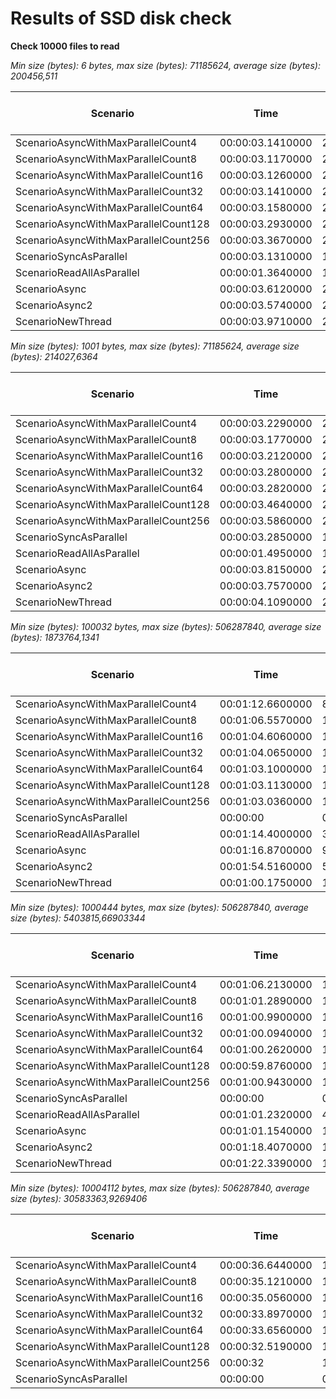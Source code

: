 # Results of SSD disk check

**Check 10000 files to read**

*Min size (bytes): 6 bytes, max size (bytes): 71185624, average size (bytes): 200456,511*

| Scenario | Time | CPU usage (%) | Memory usage (Mb) | Was failed |
| -------- | -------- | -------- | -------- | -------- |
| ScenarioAsyncWithMaxParallelCount4 | 00:00:03.1410000 | 204,3024 | 6,676193 | False |
| ScenarioAsyncWithMaxParallelCount8 | 00:00:03.1170000 | 204,7778 | 9,665297 | False |
| ScenarioAsyncWithMaxParallelCount16 | 00:00:03.1260000 | 208,733 | 11,54596 | False |
| ScenarioAsyncWithMaxParallelCount32 | 00:00:03.1410000 | 204,7424 | 9,206162 | False |
| ScenarioAsyncWithMaxParallelCount64 | 00:00:03.1580000 | 207,5378 | 11,53591 | False |
| ScenarioAsyncWithMaxParallelCount128 | 00:00:03.2930000 | 215,7628 | 11,17983 | False |
| ScenarioAsyncWithMaxParallelCount256 | 00:00:03.3670000 | 212,1292 | 14,0034 | False |
| ScenarioSyncAsParallel | 00:00:03.1310000 | 165,4327 | 5,544236 | False |
| ScenarioReadAllAsParallel | 00:00:01.3640000 | 129,7413 | 12,71271 | False |
| ScenarioAsync | 00:00:03.6120000 | 205,3315 | 54,24405 | False |
| ScenarioAsync2 | 00:00:03.5740000 | 215,7445 | 47,47409 | False |
| ScenarioNewThread | 00:00:03.9710000 | 254,2449 | 9,895445 | False |

*Min size (bytes): 1001 bytes, max size (bytes): 71185624, average size (bytes): 214027,6364*

| Scenario | Time | CPU usage (%) | Memory usage (Mb) | Was failed |
| -------- | -------- | -------- | -------- | -------- |
| ScenarioAsyncWithMaxParallelCount4 | 00:00:03.2290000 | 222,0949 | 12,59893 | False |
| ScenarioAsyncWithMaxParallelCount8 | 00:00:03.1770000 | 217,6866 | 11,31092 | False |
| ScenarioAsyncWithMaxParallelCount16 | 00:00:03.2120000 | 217,1985 | 13,55359 | False |
| ScenarioAsyncWithMaxParallelCount32 | 00:00:03.2800000 | 223,6776 | 13,07197 | False |
| ScenarioAsyncWithMaxParallelCount64 | 00:00:03.2820000 | 209,8343 | 13,10297 | False |
| ScenarioAsyncWithMaxParallelCount128 | 00:00:03.4640000 | 218,6352 | 13,01426 | False |
| ScenarioAsyncWithMaxParallelCount256 | 00:00:03.5860000 | 216,7759 | 12,63342 | False |
| ScenarioSyncAsParallel | 00:00:03.2850000 | 154,3512 | 8,762818 | False |
| ScenarioReadAllAsParallel | 00:00:01.4950000 | 127,3001 | 9,044377 | False |
| ScenarioAsync | 00:00:03.8150000 | 204,3351 | 57,45971 | False |
| ScenarioAsync2 | 00:00:03.7570000 | 220,889 | 55,45302 | False |
| ScenarioNewThread | 00:00:04.1090000 | 254,6863 | 11,79903 | False |

*Min size (bytes): 100032 bytes, max size (bytes): 506287840, average size (bytes): 1873764,1341*

| Scenario | Time | CPU usage (%) | Memory usage (Mb) | Was failed |
| -------- | -------- | -------- | -------- | -------- |
| ScenarioAsyncWithMaxParallelCount4 | 00:01:12.6600000 | 84,88431 | 47,23635 | False |
| ScenarioAsyncWithMaxParallelCount8 | 00:01:06.5570000 | 100,2029 | 56,76987 | False |
| ScenarioAsyncWithMaxParallelCount16 | 00:01:04.6060000 | 103,2548 | 83,43119 | False |
| ScenarioAsyncWithMaxParallelCount32 | 00:01:04.0650000 | 104,2369 | 76,03848 | False |
| ScenarioAsyncWithMaxParallelCount64 | 00:01:03.1000000 | 104,5325 | 69,93773 | False |
| ScenarioAsyncWithMaxParallelCount128 | 00:01:03.1130000 | 108,1733 | 81,51672 | False |
| ScenarioAsyncWithMaxParallelCount256 | 00:01:03.0360000 | 109,551 | 90,6211 | False |
| ScenarioSyncAsParallel | 00:00:00 | 0 | 0 | True |
| ScenarioReadAllAsParallel | 00:01:14.4000000 | 32,49129 | 25,82488 | False |
| ScenarioAsync | 00:01:16.8700000 | 92,07747 | 63,6559 | False |
| ScenarioAsync2 | 00:01:54.5160000 | 58,03436 | 44,17768 | False |
| ScenarioNewThread | 00:01:00.1750000 | 148,2204 | 199,1067 | False |

*Min size (bytes): 1000444 bytes, max size (bytes): 506287840, average size (bytes): 5403815,66903344*

| Scenario | Time | CPU usage (%) | Memory usage (Mb) | Was failed |
| -------- | -------- | -------- | -------- | -------- |
| ScenarioAsyncWithMaxParallelCount4 | 00:01:06.2130000 | 115,1457 | 59,73096 | False |
| ScenarioAsyncWithMaxParallelCount8 | 00:01:01.2890000 | 136,3829 | 68,93642 | False |
| ScenarioAsyncWithMaxParallelCount16 | 00:01:00.9900000 | 138,8629 | 114,4648 | False |
| ScenarioAsyncWithMaxParallelCount32 | 00:01:00.0940000 | 141,3152 | 104,9925 | False |
| ScenarioAsyncWithMaxParallelCount64 | 00:01:00.2620000 | 138,0656 | 114,9557 | False |
| ScenarioAsyncWithMaxParallelCount128 | 00:00:59.8760000 | 136,684 | 102,0945 | False |
| ScenarioAsyncWithMaxParallelCount256 | 00:01:00.9430000 | 138,5791 | 105,3588 | False |
| ScenarioSyncAsParallel | 00:00:00 | 0 | 0 | True |
| ScenarioReadAllAsParallel | 00:01:01.2320000 | 43,38593 | 25,06605 | False |
| ScenarioAsync | 00:01:01.1540000 | 145,1759 | 92,39739 | False |
| ScenarioAsync2 | 00:01:18.4070000 | 101,607 | 79,04765 | False |
| ScenarioNewThread | 00:01:22.3390000 | 191,1232 | 260,945 | False |

*Min size (bytes): 10004112 bytes, max size (bytes): 506287840, average size (bytes): 30583363,9269406*

| Scenario | Time | CPU usage (%) | Memory usage (Mb) | Was failed |
| -------- | -------- | -------- | -------- | -------- |
| ScenarioAsyncWithMaxParallelCount4 | 00:00:36.6440000 | 120,9592 | 108,2833 | False |
| ScenarioAsyncWithMaxParallelCount8 | 00:00:35.1210000 | 126,7639 | 139,1547 | False |
| ScenarioAsyncWithMaxParallelCount16 | 00:00:35.0560000 | 120,2966 | 152,7352 | False |
| ScenarioAsyncWithMaxParallelCount32 | 00:00:33.8970000 | 124,0156 | 139,4812 | False |
| ScenarioAsyncWithMaxParallelCount64 | 00:00:33.6560000 | 121,8174 | 150,7509 | False |
| ScenarioAsyncWithMaxParallelCount128 | 00:00:32.5190000 | 133,6553 | 116,839 | False |
| ScenarioAsyncWithMaxParallelCount256 | 00:00:32 | 134,2194 | 101,8399 | False |
| ScenarioSyncAsParallel | 00:00:00 | 0 | 0 | True |